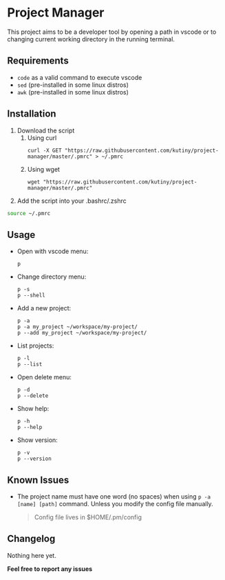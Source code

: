 # Project Manager
This project aims to be a developer tool by opening a path in vscode or to changing current working directory in the running terminal.

## Requirements
- ```code``` as a valid command to execute vscode
- ```sed``` (pre-installed in some linux distros)
- ```awk``` (pre-installed in some linux distros)

## Installation

1. Download the script
    1. Using curl
        ```console=0
        curl -X GET "https://raw.githubusercontent.com/kutiny/project-manager/master/.pmrc" > ~/.pmrc
        ```
    2. Using wget
        ```console=0
        wget "https://raw.githubusercontent.com/kutiny/project-manager/master/.pmrc"
        ```
2. Add the script into your .bashrc/.zshrc
```bash
source ~/.pmrc
```

## Usage
- Open with vscode menu:
    ```console
    p
    ```
- Change directory menu:
    ```console
    p -s
    p --shell
    ```
- Add a new project:
    ```console
    p -a
    p -a my_project ~/workspace/my-project/
    p --add my_project ~/workspace/my-project/
    ```
- List projects:
    ```console
    p -l
    p --list
    ```
- Open delete menu:
    ```console
    p -d
    p --delete
    ```
- Show help:
    ```console
    p -h
    p --help
    ```
- Show version:
    ```console
    p -v
    p --version
    ```

## Known Issues

- The project name must have one word (no spaces) when using ```p -a [name] [path]``` command. Unless you modify the config file manually.
    > Config file lives in $HOME/.pm/config

## Changelog
Nothing here yet.


**Feel free to report any issues**